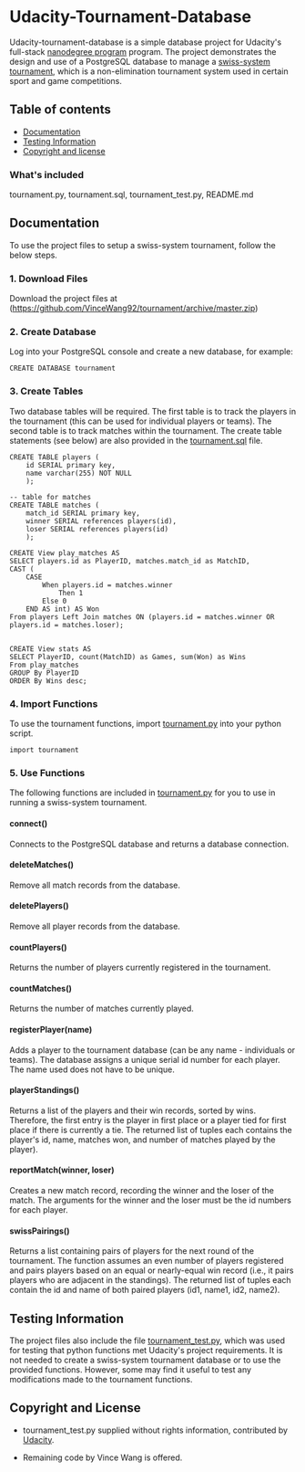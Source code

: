 # Udacity-Tournament-Database

Udacity-tournament-database is a simple database project for Udacity's full-stack [nanodegree program](https://www.udacity.com/nanodegree) program. The project demonstrates the design and use of a PostgreSQL database to manage a [swiss-system tournament](http://en.wikipedia.org/wiki/Swiss-system_tournament), which is a non-elimination tournament system used in certain sport and game competitions.   

## Table of contents

- [Documentation](#documentation)
- [Testing Information](#testing-information)
- [Copyright and license](#copyright-and-license)


### What's included

 tournament.py, tournament.sql, tournament_test.py, README.md

## Documentation

To use the project files to setup a swiss-system tournament, follow the below steps. 

### 1. Download Files

Download the project files at (https://github.com/VinceWang92/tournament/archive/master.zip)

### 2. Create Database

Log into your PostgreSQL console and create a new database, for example:


```
CREATE DATABASE tournament 

```

### 3. Create Tables 

Two database tables will be required. The first table is to track the players in the tournament (this can be used for individual players or teams). The second table is to track matches within the tournament. The create table statements (see below) are also provided in the [tournament.sql](https://github.com/VinceWang92/tournament/blob/master/tournament.sql) file.

```
CREATE TABLE players (
    id SERIAL primary key, 
    name varchar(255) NOT NULL
    );

-- table for matches
CREATE TABLE matches (
    match_id SERIAL primary key, 
    winner SERIAL references players(id), 
    loser SERIAL references players(id)
    );

CREATE View play_matches AS
SELECT players.id as PlayerID, matches.match_id as MatchID,
CAST (
	CASE
		When players.id = matches.winner
			Then 1
		Else 0
	END AS int) AS Won
From players Left Join matches ON (players.id = matches.winner OR players.id = matches.loser);


CREATE View stats AS
SELECT PlayerID, count(MatchID) as Games, sum(Won) as Wins
From play_matches
GROUP By PlayerID
ORDER By Wins desc;
```

### 4. Import Functions

To use the tournament functions, import [tournament.py](https://github.com/VinceWang92/tournament/blob/master/tournament.py) into your python script.

```
import tournament

```

### 5. Use Functions 

The following functions are included in [tournament.py](https://github.com/VinceWang92/tournament/blob/master/tournament.py) for you to use in running a swiss-system tournament.

#### connect()
Connects to the PostgreSQL database and returns a database connection.

#### deleteMatches()
Remove all match records from the database.

#### deletePlayers()
Remove all player records from the database.

#### countPlayers()
Returns the number of players currently registered in the tournament.

#### countMatches()
Returns the number of matches currently played.

#### registerPlayer(name)
Adds a player to the tournament database (can be any name - individuals or teams). The database assigns a unique serial id number for each player. The name used does not have to be unique.

#### playerStandings()
Returns a list of the players and their win records, sorted by wins. Therefore, the first entry is the player in first place or a player tied for first place if there is currently a tie. The returned list of tuples each contains the player's id, name, matches won, and number of matches played by the player).

#### reportMatch(winner, loser)
Creates a new match record, recording the winner and the loser of the match. The arguments for the winner and the loser must be the id numbers for each player.  

#### swissPairings()
Returns a list containing pairs of players for the next round of the tournament. The function assumes an even number of players registered and pairs players based on an equal or nearly-equal win record (i.e., it pairs players who are adjacent in the standings). The returned list of tuples each contain the id and name of both paired players (id1, name1, id2, name2).

## Testing Information

The project files also include the file [tournament_test.py](https://github.com/VinceWang92/tournament/blob/master/tournament_test.py), which was used for testing that python functions met Udacity's project requirements. It is not needed to create a swiss-system tournament database or to use the provided functions. However, some may find it useful to test any modifications made to the tournament functions. 

## Copyright and License

- tournament_test.py supplied without rights information, contributed by [Udacity](http://www.udacity.com).

- Remaining code by Vince Wang is offered.

